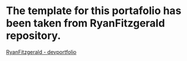 # The template for this portafolio has been taken from RyanFitzgerald repository.

[RyanFitzgerald - devportfolio](https://github.com/RyanFitzgerald/devportfolio)
